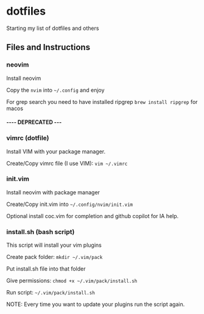 # dotfiles

Starting my list of dotfiles and others

## Files and Instructions

### neovim

Install neovim

Copy the `nvim` into `~/.config` and enjoy

For grep search you need to have installed ripgrep `brew install ripgrep` for macos

#### ---- DEPRECATED ---

### vimrc (dotfile)

Install VIM with your package manager.

Create/Copy vimrc file (I use VIM): `vim ~/.vimrc`

### init.vim

Install neovim with package manager

Create/Copy init.vim into `~/.config/nvim/init.vim`

Optional install coc.vim for completion and github copilot for IA help.

### install.sh (bash script)

This script will install your vim plugins

Create pack folder: `mkdir ~/.vim/pack`

Put install.sh file into that folder

Give permissions: `chmod +x ~/.vim/pack/install.sh`

Run script: `~/.vim/pack/install.sh`

NOTE: Every time you want to update your plugins run the script again.

